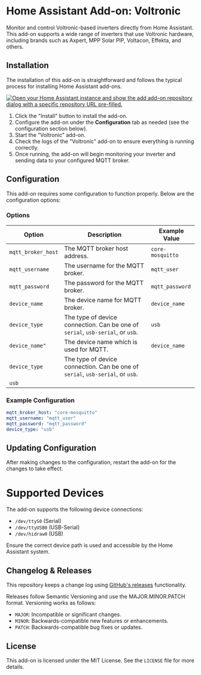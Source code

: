 # Home Assistant Add-on: Voltronic

Monitor and control Voltronic-based inverters directly from Home Assistant. This add-on supports a wide range of inverters that use Voltronic hardware, including brands such as Axpert, MPP Solar PIP, Voltacon, Effekta, and others.

## Installation

The installation of this add-on is straightforward and follows the typical process for installing Home Assistant add-ons.

[![Open your Home Assistant instance and show the add add-on repository dialog with a specific repository URL pre-filled.](https://my.home-assistant.io/badges/supervisor_add_addon_repository.svg)](https://my.home-assistant.io/redirect/supervisor_add_addon_repository/?repository_url=https%3A%2F%2Fgithub.com%2FGitGab19%2Faddon-voltronic-inverters)

1. Click the "Install" button to install the add-on.
2. Configure the add-on under the **Configuration** tab as needed (see the configuration section below).
3. Start the "Voltronic" add-on.
4. Check the logs of the "Voltronic" add-on to ensure everything is running correctly.
5. Once running, the add-on will begin monitoring your inverter and sending data to your configured MQTT broker.

## Configuration

This add-on requires some configuration to function properly. Below are the configuration options:

### Options

| Option             | Description                                   | Example Value   |
|--------------------|-----------------------------------------------|-----------------|
| `mqtt_broker_host` | The MQTT broker host address.                | `core-mosquitto`|
| `mqtt_username`    | The username for the MQTT broker.            | `mqtt_user`     |
| `mqtt_password`    | The password for the MQTT broker.            | `mqtt_password` |
| `device_name`      | The device name for MQTT broker.             | `device_name` |
| `device_type`      | The type of device connection. Can be one of `serial`, `usb-serial`, or `usb`. | `usb`           |
| `device_name"`     | The device name which is used for MQTT.      | `device_name` |
| `device_type`      | The type of device connection. Can be one of `serial`, `usb-serial`, or `usb`. | 
`usb`           |

### Example Configuration
```yaml
mqtt_broker_host: "core-mosquitto"
mqtt_username: "mqtt_user"
mqtt_password: "mqtt_password"
device_type: "usb"
```

## Updating Configuration

After making changes to the configuration, restart the add-on for the changes to take effect.

# Supported Devices

The add-on supports the following device connections:
- `/dev/ttyS0` (Serial)
- `/dev/ttyUSB0` (USB-Serial)
- `/dev/hidraw0` (USB)

Ensure the correct device path is used and accessible by the Home Assistant system.

## Changelog & Releases

This repository keeps a change log using [GitHub's releases](https://github.com/GitGab19/addon-voltronic-inverters/releases) functionality.

Releases follow Semantic Versioning and use the MAJOR.MINOR.PATCH format. Versioning works as follows:
- `MAJOR`: Incompatible or significant changes.
- `MINOR`: Backwards-compatible new features or enhancements.
- `PATCH`: Backwards-compatible bug fixes or updates.

## License

This add-on is licensed under the MIT License. See the `LICENSE` file for more details.